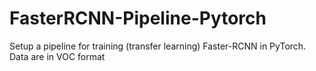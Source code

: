 # FasterRCNN-Pipeline-Pytorch
Setup a pipeline for training (transfer learning) Faster-RCNN in PyTorch. Data are in VOC format
